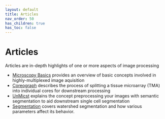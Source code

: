 ```yaml
---
layout: default
title: Articles
nav_order: 50
has_children: true
has_toc: false
---
```


# Articles

Articles are in-depth highlights of one or more aspects of image processing

* [Microscopy Basics](vign-basics.html) provides an overview of basic concepts involved in highly-multiplexed image aquisition
* [Coreograph](vign-coreograph.html) describes the process of splitting a tissue microarray (TMA) into individual cores for downstream processing
* [UnMicst](vign-unmicst.html) explains the concept preprocessing your images with semantic segmentation to aid downstream single cell segmentation
* [Segmentation](vign-segmentation.html) covers watershed segmentation and how various parameters affect its behavior.

